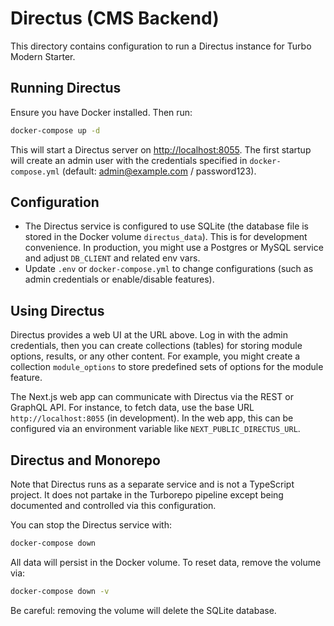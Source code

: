 # Directus (CMS Backend)

This directory contains configuration to run a Directus instance for Turbo Modern Starter.

## Running Directus

Ensure you have Docker installed. Then run:

```bash
docker-compose up -d
```

This will start a Directus server on [http://localhost:8055](http://localhost:8055). The first startup will create an admin user with the credentials specified in `docker-compose.yml` (default: admin@example.com / password123).

## Configuration

* The Directus service is configured to use SQLite (the database file is stored in the Docker volume `directus_data`). This is for development convenience. In production, you might use a Postgres or MySQL service and adjust `DB_CLIENT` and related env vars.
* Update `.env` or `docker-compose.yml` to change configurations (such as admin credentials or enable/disable features).

## Using Directus

Directus provides a web UI at the URL above. Log in with the admin credentials, then you can create collections (tables) for storing module options, results, or any other content. For example, you might create a collection `module_options` to store predefined sets of options for the module feature.

The Next.js web app can communicate with Directus via the REST or GraphQL API. For instance, to fetch data, use the base URL `http://localhost:8055` (in development). In the web app, this can be configured via an environment variable like `NEXT_PUBLIC_DIRECTUS_URL`.

## Directus and Monorepo

Note that Directus runs as a separate service and is not a TypeScript project. It does not partake in the Turborepo pipeline except being documented and controlled via this configuration.

You can stop the Directus service with:

```bash
docker-compose down
```

All data will persist in the Docker volume. To reset data, remove the volume via:

```bash
docker-compose down -v
```

Be careful: removing the volume will delete the SQLite database.